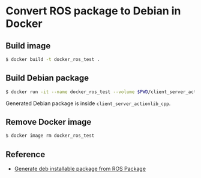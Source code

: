 # Convert ROS package to Debian in Docker

## Build image

```bash
$ docker build -t docker_ros_test .
```

## Build Debian package

```bash
$ docker run -it --name docker_ros_test --volume $PWD/client_server_actionlib_cpp:/ros_ws/src --rm docker_ros_test
```

Generated Debian package is inside `client_server_actionlib_cpp`.

## Remove Docker image

```bash
$ docker image rm docker_ros_test
```

## Reference

* [Generate deb installable package from ROS Package
](https://medium.com/@freeleons/generate-deb-installable-package-from-ros-package-b095f319b825)
